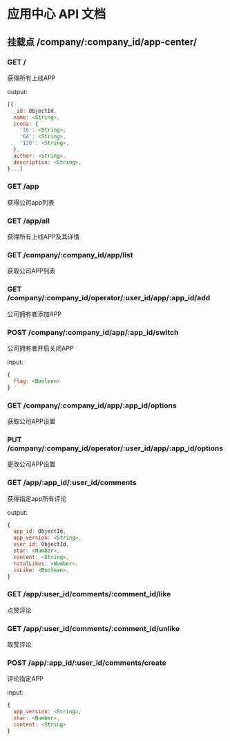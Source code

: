 # 应用中心 API 文档

## 挂载点 /company/:company_id/app-center/

### GET /

获得所有上线APP

output:
```javascript
[{
  _id: ObjectId,
  name: <String>,
  icons: {
    '16': <String>,
    '64': <String>,
    '128': <String>,
  },
  author: <String>,
  description: <String>,
}...]
```

### GET /app

获得公司app列表

### GET /app/all

获得所有上线APP及其详情


### GET /company/:company_id/app/list

获取公司APP列表

### GET /company/:company_id/operator/:user_id/app/:app_id/add

公司拥有者添加APP

### POST /company/:company_id/app/:app_id/switch

公司拥有者开启关闭APP

input:
```javascript
{
  flag: <Boolean>
}
```

### GET /company/:company_id/app/:app_id/options

获取公司APP设置

### PUT /company/:company_id/operator/:user_id/app/:app_id/options

更改公司APP设置

### GET /app/:app_id/:user_id/comments

获得指定app所有评论

output:
```javascript
{
  app_id: ObjectId,
  app_version: <String>,
  user_id: ObjectId,
  star: <Number>,
  content: <String>,
  totalLikes: <Number>,
  isLike: <Boolean>,
}
```

### GET /app/:user_id/comments/:comment_id/like

点赞评论

### GET /app/:user_id/comments/:comment_id/unlike

取赞评论

### POST /app/:app_id/:user_id/comments/create

评论指定APP

input:
```javascript
{
  app_version: <String>,
  star: <Number>,
  content: <String>
}
```
